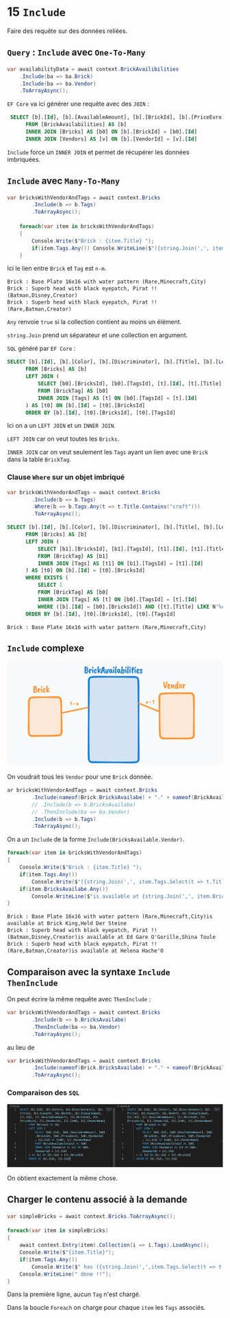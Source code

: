 # 15 `Include`

Faire des requête sur des données reliées.



## `Query` : `Include` avec `One-To-Many`

```cs
var availabilityData = await context.BrickAvailibilities
    .Include(ba => ba.Brick)
    .Include(ba => ba.Vendor)
    .ToArrayAsync();
```

`EF Core` va ici générer une requête avec des `JOIN` :

```sql
 SELECT [b].[Id], [b].[AvailableAmount], [b].[BrickId], [b].[PriceEuro], [b].[VendorId], [b0].[Id], [b0].[Color], [b0].[Discriminator], [b0].[Title], [b0].[Length], [b0].[Width], [b0].[IsDualSided], [v].[Id], [v].[VendorName]
      FROM [BrickAvailabilities] AS [b]
      INNER JOIN [Bricks] AS [b0] ON [b].[BrickId] = [b0].[Id]
      INNER JOIN [Vendors] AS [v] ON [b].[VendorId] = [v].[Id]
```

`Include` force un `INNER JOIN` et permet de récupérer les données imbriquées.



## `Include` avec `Many-To-Many`

```cs
var bricksWithVendorAndTags = await context.Bricks  
        .Include(b => b.Tags)
        .ToArrayAsync();

    foreach(var item in bricksWithVendorAndTags)
    {
        Console.Write($"Brick : {item.Title} ");
        if(item.Tags.Any()) Console.WriteLine($"({string.Join(',', item.Tags.Select(t => t.Title))})");
    }
```

Ici le lien entre `Brick` et `Tag` est `n-m`.

```
Brick : Base Plate 16x16 with water pattern (Rare,Minecraft,City)
Brick : Superb head with black eyepatch, Pirat !! (Batman,Disney,Creator)
Brick : Superb head with black eyepatch, Pirat !! (Rare,Batman,Creator)
```

`Any` renvoie `true` si la collection contient au moins un élément.

`string.Join` prend un séparateur et une collection en argument.

`SQL` généré par `EF Core` :

```sql
SELECT [b].[Id], [b].[Color], [b].[Discriminator], [b].[Title], [b].[Length], [b].[Width], [b].[IsDualSided], [t0].[BricksId], [t0].[TagsId], [t0].[Id], [t0].[Title]
      FROM [Bricks] AS [b]
      LEFT JOIN (
          SELECT [b0].[BricksId], [b0].[TagsId], [t].[Id], [t].[Title]
          FROM [BrickTag] AS [b0]
          INNER JOIN [Tags] AS [t] ON [b0].[TagsId] = [t].[Id]
      ) AS [t0] ON [b].[Id] = [t0].[BricksId]
      ORDER BY [b].[Id], [t0].[BricksId], [t0].[TagsId]
```

Ici on a un `LEFT JOIN` et un `INNER JOIN`.

`LEFT JOIN` car on veut toutes les `Bricks`.

`INNER JOIN` car on veut seulement les `Tags` ayant un lien avec une `Brick` dans la table `BrickTag`.



### Clause `Where` sur un objet imbriqué

```cs
var bricksWithVendorAndTags = await context.Bricks  
        .Include(b => b.Tags)
        .Where(b => b.Tags.Any(t => t.Title.Contains("craft")))
        .ToArrayAsync();
```

```sql
SELECT [b].[Id], [b].[Color], [b].[Discriminator], [b].[Title], [b].[Length], [b].[Width], [b].[IsDualSided], [t0].[BricksId], [t0].[TagsId], [t0].[Id], [t0].[Title]
      FROM [Bricks] AS [b]
      LEFT JOIN (
          SELECT [b1].[BricksId], [b1].[TagsId], [t1].[Id], [t1].[Title]
          FROM [BrickTag] AS [b1]
          INNER JOIN [Tags] AS [t1] ON [b1].[TagsId] = [t1].[Id]
      ) AS [t0] ON [b].[Id] = [t0].[BricksId]
      WHERE EXISTS (
          SELECT 1
          FROM [BrickTag] AS [b0]
          INNER JOIN [Tags] AS [t] ON [b0].[TagsId] = [t].[Id]
          WHERE ([b].[Id] = [b0].[BricksId]) AND ([t].[Title] LIKE N'%craft%'))
      ORDER BY [b].[Id], [t0].[BricksId], [t0].[TagsId]
```

```
Brick : Base Plate 16x16 with water pattern (Rare,Minecraft,City)
```



## `Include` complexe

<img src="assets/complexe-query-and-relation-brick-vendor.png" alt="complexe-query-and-relation-brick-vendor" style="zoom:50%;" />

On voudrait tous les `Vendor` pour une `Brick` donnée.

```cs
ar bricksWithVendorAndTags = await context.Bricks
        .Include(nameof(Brick.BricksAvailabe) + "." + nameof(BrickAvailability.Vendor))  
        // .Include(b => b.BricksAvailabe)
        // .ThenInclude(ba => ba.Vendor)
        .Include(b => b.Tags)
        .ToArrayAsync();
```

On a un `Include` de la forme `Include(BricksAvailable.Vendor)`.

```cs
foreach(var item in bricksWithVendorAndTags)
{
    Console.Write($"Brick : {item.Title} ");
    if(item.Tags.Any()) 
        Console.Write($"({string.Join(',', item.Tags.Select(t => t.Title))})");
    if(item.BricksAvailabe.Any()) 
        Console.WriteLine($"is available at {string.Join(',', item.BricksAvailabe.Select(ba => ba.Vendor!.VendorName))}");
}
```

```
Brick : Base Plate 16x16 with water pattern (Rare,Minecraft,City)is available at Brick King,Held Der Steine
Brick : Superb head with black eyepatch, Pirat !! (Batman,Disney,Creator)is available at Ed Gare O'Gorille,Shina Toule
Brick : Superb head with black eyepatch, Pirat !! (Rare,Batman,Creator)is available at Helena Hache'O
```



## Comparaison avec la syntaxe `Include ThenInclude`

On peut écrire la même requête avec `ThenInclude` :

```cs
var bricksWithVendorAndTags = await context.Bricks  
        .Include(b => b.BricksAvailabe)
        .ThenInclude(ba => ba.Vendor)
        .ToArrayAsync();
```

au lieu de 

```cs
var bricksWithVendorAndTags = await context.Bricks
        .Include(nameof(Brick.BricksAvailabe) + "." + nameof(BrickAvailability.Vendor))  
        .ToArrayAsync();
```

### Comparaison des `SQL`

<img src="assets/sql-comparison-first-and-second.png" alt="sql-comparison-first-and-second" style="zoom:50%;" />

On obtient exactement la même chose.



## Charger le contenu associé à la demande

```cs
var simpleBricks = await context.Bricks.ToArrayAsync();

foreach(var item in simpleBricks)
{
    await context.Entry(item).Collection(i => i.Tags).LoadAsync();
    Console.Write($"{item.Title}");
    if(item.Tags.Any()) 
        Console.Write($" has ({string.Join(',',item.Tags.Select(t => t.Title))})");
    Console.WriteLine(" done !!");
}
```

Dans la première ligne, aucun `Tag` n'est chargé.

Dans la boucle `Foreach` on charge pour chaque `item` les `Tags` associés.

